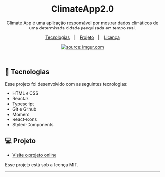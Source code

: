 <h1 align="center"> ClimateApp2.0 </h1>

<p align="center">
Climate App é uma aplicação responsável por mostrar dados climáticos de uma determinada cidade pesquisada em tempo real.
</p>

<p align="center">
  <a href="#-tecnologias">Tecnologias</a>&nbsp;&nbsp;&nbsp;|&nbsp;&nbsp;&nbsp;
  <a href="#-projeto">Projeto</a>&nbsp;&nbsp;&nbsp;|&nbsp;&nbsp;&nbsp;
  <a href="#memo-licença">Licença</a>
</p>

<p align="center">
<a href="https://imgur.com/aMyBdOJ"><img src="https://i.imgur.com/aMyBdOJ.png" title="source: imgur.com" /></a></p>
<br>

## 🚀 Tecnologias

Esse projeto foi desenvolvido com as seguintes tecnologias:

- HTML e CSS
- ReactJs
- Typescript
- Git e Github
- Moment
- React-Icons
- Styled-Components

## 💻 Projeto

- [Visite o projeto online](https://climate-app-one.vercel.app/)

Esse projeto está sob a licença MIT.

---

